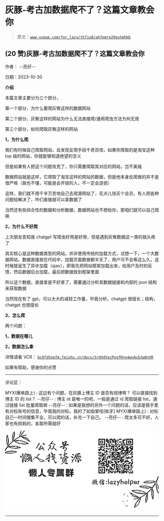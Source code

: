 # 灰豚-考古加数据爬不了？这篇文章教会你

> 原文：[`www.yuque.com/for_lazy/thfiu8/ah7pmre29gutmhkb`](https://www.yuque.com/for_lazy/thfiu8/ah7pmre29gutmhkb)

## (20 赞)灰豚-考古加数据爬不了？这篇文章教会你

作者： --亮仔--

日期：2023-10-30

**介绍**

本篇文章主要分为三个部分，

第一个部分，为什么要爬灰臀这样的数据网站

第二个部分，灰臀这样的网站为什么无法直接爬/通用爬虫方法为何无效

第三个部分，如何爬取灰臀这样的网站

**1，为什么爬**

我们有时候自己爬取网站，会发现反爬手段千奇百怪，如果你爬取的是淘宝这种 top 级的网站，你就能够知道绝望的含义

但是如果有人把这个问题攻克了，你只需要爬取其对应的网站，岂不美哉

数据网站就是这样，它爬取了淘宝这样的网站的数据，但是他本身反爬做的并不是很严格（我也不懂，可能是会开锁的人，不一定会造锁）

这样，我们就不用千辛万苦地自己去爬源网站了，花点儿钱买个会员，有人把各种问题给解决了，咋们直接就可以拿数据了

当然还有些综合性的数据和分析数据，数据网站也不想给你，那咱们就可以自己爬嘛

**2，为什么不好爬**

上次朋友告知我 chatgpt 写爬虫好用是好用，但是遇到灰臀数据这一类的就头疼了

其实核心是这种数据类型的网站，并非使用传统的加载方式，试想一下，一个大数据网站，数据直接放在代码中，加载页面数据都半天了，用户可不会等这么久。这时候就诞生了异步加载（ajax），即我先把网站框架加载出来，给用户及时的反馈，然后数据后台加载，最后把数据放到框架里面

所以这个数据，直接拿是不好拿了，需要通过分析其数据链接和内部的 json 结构来获取数据

当然现在有了 gpt，可以大大的减轻工作量，毕竟分析，chatgpt 很擅长；结构，chatgpt 也很擅长

**3，怎么爬**

两个问题：

**1，数据在哪儿**

**2，数据怎么拿**

详情请看 VCR： [`bc8fd5oefm.feishu.cn/docx/SrOXdYezPogfRnx4wnAcb3w8nVR`](https://bc8fd5oefm.feishu.cn/docx/SrOXdYezPogfRnx4wnAcb3w8nVR)

如果有帮助，感谢你的点赞

* * *

评论区：

MYX(爆单路上) : 这边有个问题，在灰豚上博主 ID 是否有规律啊？ 可以直接找到博主 ID 的 list？
--亮仔-- : 博主 id 是唯一的吧，一般是通过 id 爬取链接 list，通过链接 list 批量爬取嘛
--亮仔-- : 如果是我想的另外一个问题的话，应该是我手里有对标账号的信息，毕竟我的对标，我的了如指掌哇[呲牙]
MYX(爆单路上) : 对标自己一时间搜集不全，可以爬的话，补充一下自己。
--亮仔-- : 爬太多可不好，人家也有损耗的，各取所需就好

![](img/1c37d505930596d12a88ab23e11aa07a.png)

* * *